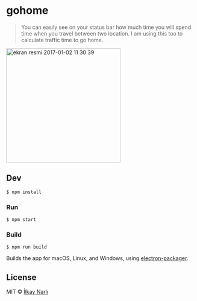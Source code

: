 # gohome

> You can easily see on your status bar how much time you will spend time when you travel between two location. I am using this too to calculate traffic time to go home.
<img width="303" alt="ekran resmi 2017-01-02 11 30 39" src="https://cloud.githubusercontent.com/assets/1387333/21586187/9711e7bc-d0d6-11e6-9f79-35d38c392dce.png">



## Dev

```
$ npm install
```

### Run

```
$ npm start
```

### Build

```
$ npm run build
```

Builds the app for macOS, Linux, and Windows, using [electron-packager](https://github.com/electron-userland/electron-packager).


## License

MIT © [İlkay Narlı](http://inarli.com)
